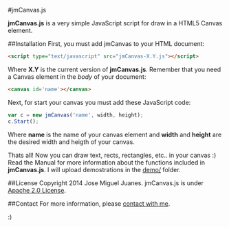 #jmCanvas.js

**jmCanvas.js** is a very simple JavaScript script for draw in a HTML5 Canvas element.

##Installation
First, you must add jmCanvas to your HTML document:
```html
<script type="text/javascript" src="jmCanvas-X.Y.js"></script>
```
Where **X.Y** is the current version of **jmCanvas.js**. Remember that you need a Canvas element in the *body* of your document:
```html
<canvas id='name'></canvas>
```
Next, for start your canvas you must add these JavaScript code:
```javascript
var c = new jmCanvas('name', width, height);
c.Start();
```
Where **name** is the name of your canvas element and **width** and **height** are the desired width and heigth of your canvas.

Thats all! Now you can draw text, rects, rectangles, etc.. in your canvas :) Read the Manual for more information about the functions included in **jmCanvas.js**. I will upload demostrations in the [demo/](demo/) folder.


##License
Copyright 2014 Jose Miguel Juanes. jmCanvas.js is under [Apache 2.0 License](LICENSE).

##Contact
For more information, please [contact with me](http://www.jmjuanes.com.es/contacto).

:)
